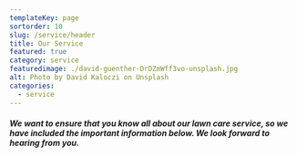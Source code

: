 ```yaml
---
templateKey: page
sortorder: 10
slug: /service/header
title: Our Service
featured: true
category: service
featuredimage: ./david-guenther-DrDZmWff3vo-unsplash.jpg
alt: Photo by David Kaloczi on Unsplash
categories:
  - service
---
```

##### We want to ensure that you know all about our lawn care service, so we have included the important information below. We look forward to hearing from you. #####

